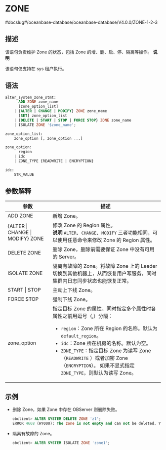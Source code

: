 ZONE 
=========================
#docslug#/oceanbase-database/oceanbase-database/V4.0.0/ZONE-1-2-3


描述 
-----------------------

该语句负责维护 Zone 的状态，包括 Zone 的增、删、启、停、隔离等操作。
**说明**



该语句仅支持在 sys 租户执行。

语法 
-----------------------

```sql
alter_system_zone_stmt:
      ADD ZONE zone_name
      [zone_option_list]
    | {ALTER | CHANGE | MODIFY} ZONE zone_name
      [SET] zone_option_list
    | {DELETE | START | STOP | FORCE STOP} ZONE zone_name
    | ISOLATE ZONE '$zone_name';

zone_option_list:
    zone_option [, zone_option ...]

zone_option:
      region
    | idc
    | ZONE_TYPE {READWRITE | ENCRYPTION}

idc:
    STR_VALUE
```



参数解释 
-------------------------



|              **参数**              |                                                                                                                                                                                         **描述**                                                                                                                                                                                          |
|----------------------------------|-----------------------------------------------------------------------------------------------------------------------------------------------------------------------------------------------------------------------------------------------------------------------------------------------------------------------------------------------------------------------------------------|
| ADD ZONE                         | 新增 Zone。                                                                                                                                                                                                                                                                                                                                                                                |
| {ALTER \| CHANGE \| MODIFY} ZONE | 修改 Zone 的 Region 属性。 <br>**说明**  `ALTER`、`CHANGE`、`MODIFY` 三者功能相同，可以使用任意命令来修改 Zone 的 Region 属性。                                                                                                                                                                                                                                                             |
| DELETE ZONE                      | 删除 Zone，删除前需要保证 Zone 中没有可用的 Server。                                                                                                                                                                                                                                                                                                                                                     |
| ISOLATE ZONE                     | 隔离有故障的 Zone。将故障 Zone 上的 Leader切换到其他机器上，从而恢复用户写服务，同时集群内日志同步状态也能恢复正常。                                                                                                                                                                                                                                                                                                                     |
| START \| STOP                    | 主动上下线 Zone。                                                                                                                                                                                                                                                                                                                                                                             |
| FORCE STOP                       | 强制下线 Zone。                                                                                                                                                                                                                                                                                                                                                                              |
| zone_option                      | 指定目标 Zone 的属性，同时指定多个属性时各属性之前用逗号（,）分隔： <ul><li> `region`：Zone 所在 Region 的名称。默认为 `default_region`。</li>   <li> `idc`：Zone 所在机房的名称。默认为空。</li>   <li> `ZONE_TYPE`：指定目标 Zone 为读写 Zone（`READWRITE` ）或者加密 Zone（`ENCRYPTION`）。 如果不显式指定 `ZONE_TYPE`，则默认为读写 Zone。</li></ul>    |



示例 
-----------------------

* 删除 Zone，如果 Zone 中存在 OBServer 则删除失败。

  ```sql
  obclient> ALTER SYSTEM DELETE ZONE 'z1';
  ERROR 4668 (HY000): The zone is not empty and can not be deleted. You should delete the servers of the zone. There are 1 servers alive and 0 not alive.
  ```

  




* 隔离有故障的 Zone。

  ```sql
  obclient> ALTER SYSTEM ISOLATE ZONE 'zone1';
  ```

  




